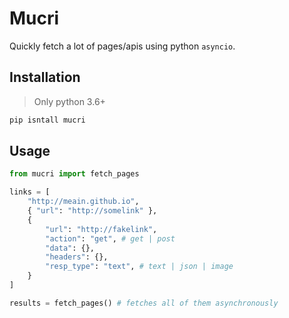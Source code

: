 # Mucri

Quickly fetch a lot of pages/apis using python `asyncio`.


## Installation

> Only python 3.6+

```sh
pip isntall mucri
```

## Usage

```python
from mucri import fetch_pages

links = [
    "http://meain.github.io",
    { "url": "http://somelink" },
    {
        "url": "http://fakelink",
        "action": "get", # get | post
        "data": {},
        "headers": {},
        "resp_type": "text", # text | json | image
    }
]

results = fetch_pages() # fetches all of them asynchronously

```

